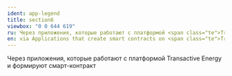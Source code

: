 ```yaml
---
ident: app-legend
title: section6
viewbox: "0 0 644 619"
ru: Через приложения, которые работают с платформой <span class="te">Transactive Energy</span> и формируют смарт-контракт.
en: via Applications that create smart contracts on <span class="te">Transactive Energy</span>  platform.
---
```


Через приложения, которые работают с платформой <span class="te">Transactive Energy</span> и формируют смарт-контракт